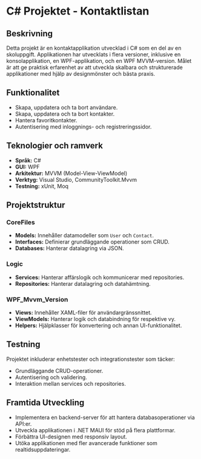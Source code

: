 # C# Projektet - Kontaktlistan 
## Beskrivning
Detta projekt är en kontaktapplikation utvecklad i C# som en del av en skoluppgift. Applikationen har utvecklats i flera versioner, inklusive en konsolapplikation, en WPF-applikation, och en WPF MVVM-version. Målet är att ge praktisk erfarenhet av att utveckla skalbara och strukturerade applikationer med hjälp av designmönster och bästa praxis.

## Funktionalitet

- Skapa, uppdatera och ta bort användare.
- Skapa, uppdatera och ta bort kontakter.
- Hantera favoritkontakter.
- Autentisering med inloggnings- och registreringssidor.

## Teknologier och ramverk

- **Språk:** C#
- **GUI:** WPF
- **Arkitektur:** MVVM (Model-View-ViewModel)
- **Verktyg:** Visual Studio, CommunityToolkit.Mvvm
- **Testning:** xUnit, Moq

## Projektstruktur

### CoreFiles
- **Models:** Innehåller datamodeller som `User` och `Contact`.
- **Interfaces:** Definierar grundläggande operationer som CRUD.
- **Databases:** Hanterar datalagring via JSON.

### Logic
- **Services:** Hanterar affärslogik och kommunicerar med repositories.
- **Repositories:** Hanterar datalagring och datahämtning.

### WPF_Mvvm_Version
- **Views:** Innehåller XAML-filer för användargränssnittet.
- **ViewModels:** Hanterar logik och databindning för respektive vy.
- **Helpers:** Hjälpklasser för konvertering och annan UI-funktionalitet.

## Testning
Projektet inkluderar enhetstester och integrationstester som täcker:
- Grundläggande CRUD-operationer.
- Autentisering och validering.
- Interaktion mellan services och repositories.

## Framtida Utveckling

- Implementera en backend-server för att hantera databasoperationer via API:er.
- Utveckla applikationen i .NET MAUI för stöd på flera plattformar.
- Förbättra UI-designen med responsiv layout.
- Utöka applikationen med fler avancerade funktioner som realtidsuppdateringar.
